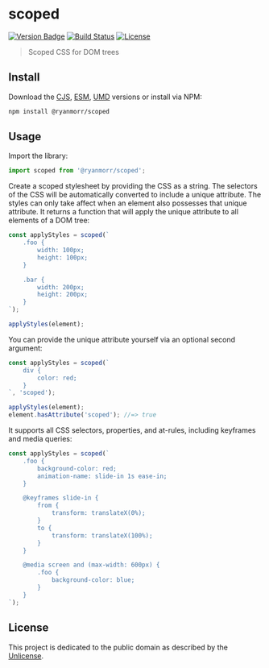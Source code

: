 # scoped

[![Version Badge][version-image]][project-url]
[![Build Status][build-image]][build-url]
[![License][license-image]][license-url]

> Scoped CSS for DOM trees

## Install

Download the [CJS](https://github.com/ryanmorr/scoped/raw/master/dist/scoped.cjs.js), [ESM](https://github.com/ryanmorr/scoped/raw/master/dist/scoped.esm.js), [UMD](https://github.com/ryanmorr/scoped/raw/master/dist/scoped.umd.js) versions or install via NPM:

```sh
npm install @ryanmorr/scoped
```

## Usage

Import the library:

```javascript
import scoped from '@ryanmorr/scoped';
```

Create a scoped stylesheet by providing the CSS as a string. The selectors of the CSS will be automatically converted to include a unique attribute. The styles can only take affect when an element also possesses that unique attribute. It returns a function that will apply the unique attribute to all elements of a DOM tree:

```javascript
const applyStyles = scoped(`
    .foo {
        width: 100px;
        height: 100px;
    }

    .bar {
        width: 200px;
        height: 200px;
    }
`);

applyStyles(element);
```

You can provide the unique attribute yourself via an optional second argument:

```javascript
const applyStyles = scoped(`
    div {
        color: red;
    }
`, 'scoped');

applyStyles(element);
element.hasAttribute('scoped'); //=> true
```

It supports all CSS selectors, properties, and at-rules, including keyframes and media queries:

```javascript
const applyStyles = scoped(`
    .foo {
        background-color: red;
        animation-name: slide-in 1s ease-in;
    }

    @keyframes slide-in {
        from {
            transform: translateX(0%);
        }
        to {
            transform: translateX(100%);
        }
    }

    @media screen and (max-width: 600px) {
        .foo {
            background-color: blue;
        }
    }
`);
```

## License

This project is dedicated to the public domain as described by the [Unlicense](http://unlicense.org/).

[project-url]: https://github.com/ryanmorr/scoped
[version-image]: https://badge.fury.io/gh/ryanmorr%2Fscoped.svg
[build-url]: https://travis-ci.org/ryanmorr/scoped
[build-image]: https://travis-ci.org/ryanmorr/scoped.svg
[license-image]: https://img.shields.io/badge/license-Unlicense-blue.svg
[license-url]: UNLICENSE